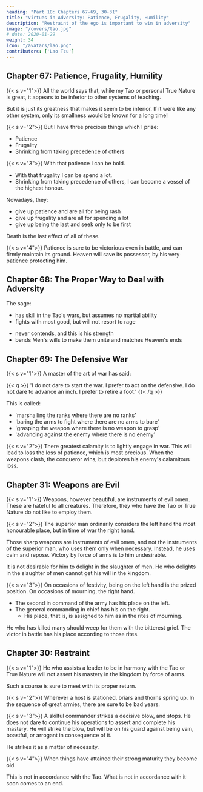 ```yaml
---
heading: "Part 18: Chapters 67-69, 30-31"
title: "Virtues in Adversity: Patience, Frugality, Humility"
description: "Restraint of the ego is important to win in adversity"
image: "/covers/tao.jpg"
# date: 2020-01-29
weight: 34
icon: "/avatars/lao.png"
contributors: ['Lao Tzu']
---
```




## Chapter 67: Patience, Frugality, Humility

{{< s v="1">}} All the world says that, while my Tao or personal True Nature is great, it appears to be inferior to other systems of teaching.

But it is just its greatness that makes it seem to be inferior. If it were like any other system, only its smallness would be known for a long time! <!--  for long would its smallness have been known! -->


{{< s v="2">}} But I have three precious things which I prize:
- <!-- Gentleness --> <!-- Intelligence --> Patience
- Frugality
- Shrinking from taking precedence of others


{{< s v="3">}} With that patience I can be bold.
- With that frugality I can be spend a lot.
- Shrinking from taking precedence of others, I can become a vessel of the highest honour. 

Nowadays, they:
- give up <!-- gentleness --> patience and are all for being rash
- give up frugality and are all for spending a lot 
- give up being the last and seek only to be first

Death is the last effect of all of these.


{{< s v="4">}} Patience is sure to be victorious even in battle, and can firmly maintain its ground. Heaven will save its possessor, by his very <!-- gentleness -->patience protecting him.



## Chapter 68: The Proper Way to Deal with Adversity

The sage:
- has skill in the Tao's wars, but assumes no martial ability
- fights with most good, but will not resort to rage
<!-- - defeats his foes, but will keep them apart -->
<!-- He whose hests men most fulfil Yet humbly plies his art. -->
- never contends, and this is his strength
- bends Men's wills to make them unite and matches Heaven's ends



## Chapter 69: The Defensive War


{{< s v="1">}} A master of the art of war has said:

{{< q >}}
'I do not dare to start the war. I prefer to act on the defensive. I do not dare to advance an inch. I prefer to retire a foot.' 
{{< /q >}}

This is called:
- 'marshalling the ranks where there are no ranks'
- 'baring the arms to fight where there are no arms to bare'
- 'grasping the weapon where there is no weapon to grasp'
- 'advancing against the enemy where there is no enemy'


{{< s v="2">}} There greatest calamity is to lightly engage in war. This will lead to loss the loss of patience, which is most precious. When the weapons clash, the conqueror wins, but deplores his enemy's calamitous loss.

<!--  cause the gentleness, which is so precious, to be lost. 

Thus, the conqueror it is that when opposing weapons are actually crossed, he who  the situation s.
 -->


## Chapter 31: Weapons are Evil

{{< s v="1">}} Weapons, however beautiful, are instruments of evil omen. These are hateful to all creatures. Therefore, they who have the Tao or True Nature do not like to employ them.


{{< s v="2">}} The superior man ordinarily considers the left hand the most honourable place, but in time of war the right hand. 

Those sharp weapons are instruments of evil omen, and not the instruments of the superior man, who uses them only when necessary. Instead, he uses calm and repose. Victory by force of arms is to him undesirable. 

It is not desirable for him to delight in the slaughter of men. He who delights in the slaughter of men cannot get his will in the kingdom.


{{< s v="3">}} On occasions of festivity, being on the left hand is the prized position. On occasions of mourning, the right hand.
- The second in command of the army has his place on the left.
- The general commanding in chief has his on the right.
  - His place, that is, is assigned to him as in the rites of mourning. 

He who has killed many should weep for them with the bitterest grief. The victor in battle has his place according to those rites.



## Chapter 30: Restraint

{{< s v="1">}} He who assists a leader to be in harmony with the Tao or True Nature will not assert his mastery in the kingdom by force of arms. 

Such a course is sure to meet with its proper return.


{{< s v="2">}} Wherever a host is stationed, briars and thorns spring up. In the sequence of great armies, there are sure to be bad years.


{{< s v="3">}} A skilful commander strikes a decisive blow, and stops. He does not dare to continue his operations to assert and complete his mastery. He will strike the blow, but will be on his guard against being vain, boastful, or arrogant in consequence of it. 

He strikes it as a matter of necessity<!-- ; he strikes it, but not from a wish for mastery -->.


{{< s v="4">}} When things have attained their strong maturity they become old. 

This is not in accordance with the Tao. What is not in accordance with it soon comes to an end.
